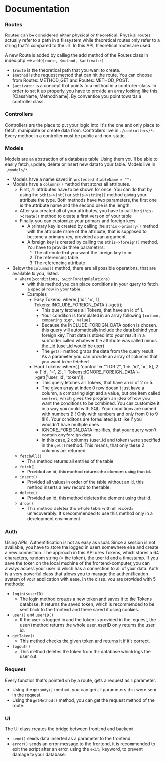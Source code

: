 # Documentation
### Routes
Routes can be considered either physical or theoretical. Physical routes actually refer to a path in a filesystem while theoretical routes only refer to a string that's compared to the url. In this API, theoretical routes are used.

A new Route is added by calling the add method of the Routes class in index.php ==> `add($route, $method, $activator)`

- `$route` is the theoretical path that you want to create.
- `$method` is the request method that can hit the route. You can choose from Routes::METHOD_GET and Routes::METHOD_POST.
- `$activator` is a concept that points to a method in a controller-class. In order to set it up properly, you have to provide an array looking like this: [ClassName, MethodName]. By convention you point towards a controller class.

### Controllers
Controllers are the place to put your logic into. It's the one and only place to fetch, manipulate or create data from. Controllers live in `./controllers/*`.
Every method in a controller must be public and non-static.

### Models
Models are an abstraction of a database table. Using them you'll be able to easily fetch, update, delete or insert new data to your table. Models live in `./models/*`.

- Models have a name saved in `protected $tableName = "";`
- Models have a `columns()` method that stores all attributes.
    - First, all attributes have to be shown for once. You can do that by using the `$this->int()` or `$this->string()` method giving your attribute the type. Both methods have two parameters, the first one is the attribute name and the second one is the length.
    - After you created all of your attributes, you have to call the `$this->create()` method to create a first version of your table.
    - Finally, you can customize your primary and foreign keys.
        - A primary key is created by calling the `$this->primary()` method with the attribute name of the attribute, that is supposed to become a primary key, provided as an argument.
        - A foreign key is created by calling the `$this->foreign()` method. You have to provide three parameters:
            1. The attribute that you want the foreign key to be.
            2. The referencing table
            3. The referencing attribute
- Below the `columns()` method, there are all possible operations, that are available to you, listed.
    - `where($conditions, $withForeignRelations)`
        - with this method you can place conditions in your query to fetch a special row in your table.
        - Examples
            - Easy
                Tokens::where(
                    ['id', '=', 1], 
                    Tokens::INCLUDE_FOREIGN_DATA
                )->get();
                - This query fetches all Tokens, that have an id of 1.
                - Your condition is formulated in an array following `[column, comparing sign, value]`
                - Because the INCLUDE_FOREIGN_DATA option is chosen, this query will automatically include the data behind your foreign key. That data is stored into your result in a subfolder called whatever the attribute was called minus the _id (user_id would be user)
                - The `get()` method grabs the data from the query result. As a parameter you can provide an array of columns that you want to be fetched.
            - Hard
                Tokens::where(
                    [
                        'control' => "1 OR 2",
                        1 => ['id', '=', 5],
                        2 => ['id', '=', 2],
                    ],
                    Tokens::IGNORE_FOREIGN_DATA
                )->get(['user_id', 'token']);
                - This query fetches all Tokens, that have an id of 2 or 5.
                - The given array at index 0 now doesn't just have a column, a comparing sign and a value, but one item called `control`, which gives the program an idea of how you want the conditions to be combined. You can customize it in a way you could with SQL. Your conditions are named with numbers (!!! Only with numbers and only from 0 to 9 !!!)). Your conditons are formulated just like if you wouldn't have multiple ones.
                - IGNORE_FOREIGN_DATA implifies, that your query won't contain any foreign data.
                - In this case, 2 columns (user_id and token) were specified in the `get()` method. This means, that only these 2 columns are returned.
    - `fetchAll()`
        - This method returns all entries of the table
    - `fetch()`
        - Provided an id, this method returns the element using that id.
    - `insert()`
        - Provided all values in order of the table without an id, this method inserts a new record to the table.
    - `delete()`
        - Provided an id, this method deletes the element using that id.
    - `drop()`
        - This method deletes the whole table with all records unrecoverably. It's recommended to use this method only in a development environment.

### Auth
Using APIs, Authentification is not as easy as usual. Since a session is not available, you have to store the logged in users somewhere else and create a new connection. The approach in this API uses Tokens, which stores a 64 characters, random string (= the token), the user id and a timestamp. If you save the token on the local machine of the frontend-computer, you can always access your user id which has a connection to all of your data.
Auth is a very powerful class that allows you to manage the authentification system of your application with ease. In the class, you are provided with 5 methods:
- `login($userID)`
    - The login method creates a new token and saves it to the Tokens database. It returns the saved token, which is recommended to be sent back to the frontend and there saved it using cookies.
- `user()` and `userID()`
    - If the user is logged in and the token is provided in the request, the user() method returns the whole user. userID only returns the user id.
- `getToken()`
    - This method checks the given token and returns it if it's correct.
- `logout()`
    - This method deletes the token from the database which logs the user out.

### Request
Every function that's pointed on by a route, gets a request as a parameter. 
- Using the `getBody()` method, you can get all parameters that were sent in the request.
- Using the `getMethod()` method, you can get the request method of the route.

### UI
The UI class creates the bridge between frontend and backend.
- `send()` sends data inserted as a parameter to the frontend.
- `error()` sends an error message to the frontend, it is recommended to exit the script after an error, using the `exit;` keyword, to prevent damage to your database.
